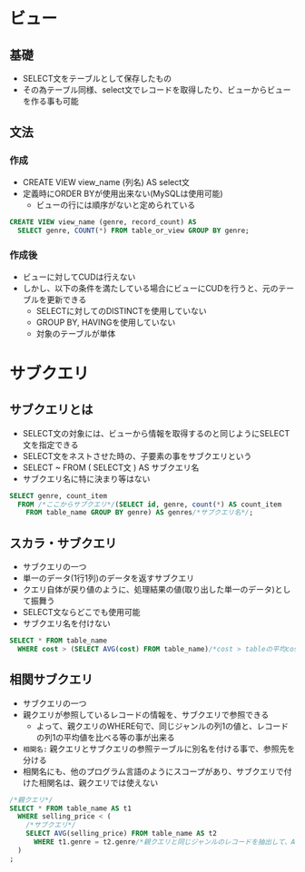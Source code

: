 # ビュー
## 基礎
- SELECT文をテーブルとして保存したもの
- その為テーブル同様、select文でレコードを取得したり、ビューからビューを作る事も可能

## 文法
### 作成
- CREATE VIEW view_name (列名) AS select文
- 定義時にORDER BYが使用出来ない(MySQLは使用可能)
  - ビューの行には順序がないと定められている
```sql
CREATE VIEW view_name (genre, record_count) AS
  SELECT genre, COUNT(*) FROM table_or_view GROUP BY genre;
``` 
### 作成後
- ビューに対してCUDは行えない
- しかし、以下の条件を満たしている場合にビューにCUDを行うと、元のテーブルを更新できる
  - SELECTに対してのDISTINCTを使用していない
  - GROUP BY, HAVINGを使用していない
  - 対象のテーブルが単体

# サブクエリ
## サブクエリとは
- SELECT文の対象には、ビューから情報を取得するのと同じようにSELECT文を指定できる
- SELECT文をネストさせた時の、子要素の事をサブクエリという
- SELECT ~ FROM ( SELECT文 ) AS サブクエリ名
- サブクエリ名に特に決まり等はない
```sql
SELECT genre, count_item
  FROM /*ここからサブクエリ*/(SELECT id, genre, count(*) AS count_item
    FROM table_name GROUP BY genre) AS genres/*サブクエリ名*/;
```

## スカラ・サブクエリ
- サブクエリの一つ
- 単一のデータ(1行1列)のデータを返すサブクエリ
- クエリ自体が戻り値のように、処理結果の値(取り出した単一のデータ)として振舞う
- SELECT文ならどこでも使用可能
- サブクエリ名を付けない
```sql
SELECT * FROM table_name
  WHERE cost > (SELECT AVG(cost) FROM table_name)/*cost > tableの平均cost*/;
```

## 相関サブクエリ
- サブクエリの一つ
- 親クエリが参照しているレコードの情報を、サブクエリで参照できる
  - よって、親クエリのWHERE句で、同じジャンルの列1の値と、レコードの列1の平均値を比べる等の事が出来る
- `相関名:` 親クエリとサブクエリの参照テーブルに別名を付ける事で、参照先を分ける
- 相関名にも、他のプログラム言語のようにスコープがあり、サブクエリで付けた相関名は、親クエリでは使えない
```sql
/*親クエリ*/
SELECT * FROM table_name AS t1 
  WHERE selling_price < (  
    /*サブクエリ*/
    SELECT AVG(selling_price) FROM table_name AS t2
      WHERE t1.genre = t2.genre/*親クエリと同じジャンルのレコードを抽出して、AVG関数を実行する*/
  )
;
```
